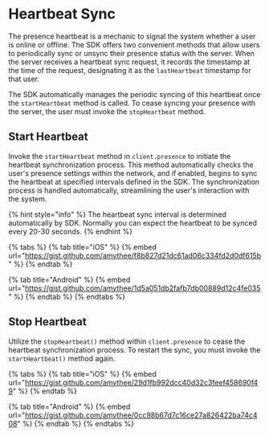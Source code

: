 # Heartbeat Sync

The presence heartbeat is a mechanic to signal the system whether a user is online or offline. The SDK offers two convenient methods that allow users to periodically sync or unsync their presence status with the server. When the server receives a heartbeat sync request, it records the timestamp at the time of the request, designating it as the `lastHeartbeat` timestamp for that user.

The SDK automatically manages the periodic syncing of this heartbeat once the `startHeartbeat` method is called. To cease syncing your presence with the server, the user must invoke the `stopHeartbeat` method.

## Start Heartbeat

Invoke the `startHeartbeat` method in `client.presence` to initiate the heartbeat synchronization process. This method automatically checks the user's presence settings within the network, and if enabled, begins to sync the heartbeat at specified intervals defined in the SDK. The synchronization process is handled automatically, streamlining the user's interaction with the system.

{% hint style="info" %}
The heartbeat sync interval is determined automatically by SDK. Normally you can expect the heartbeat to be synced every 20-30 seconds.
{% endhint %}

{% tabs %}
{% tab title="iOS" %}
{% embed url="https://gist.github.com/amythee/f8b827d21dc61ad06c334fd2d0df615b" %}
{% endtab %}

{% tab title="Android" %}
{% embed url="https://gist.github.com/amythee/1d5a051db2fafb7db00889d12c4fe035" %}
{% endtab %}
{% endtabs %}

## Stop Heartbeat

Utilize the `stopHeartbeat()` method within `client.presence` to cease the heartbeat synchronization process. To restart the sync, you must invoke the `startHeartbeat()` method again.

{% tabs %}
{% tab title="iOS" %}
{% embed url="https://gist.github.com/amythee/29d1fb992dcc40d32c3feef458690f49" %}
{% endtab %}

{% tab title="Android" %}
{% embed url="https://gist.github.com/amythee/0cc98b67d7c16ce27a826422ba74c408" %}
{% endtab %}
{% endtabs %}

